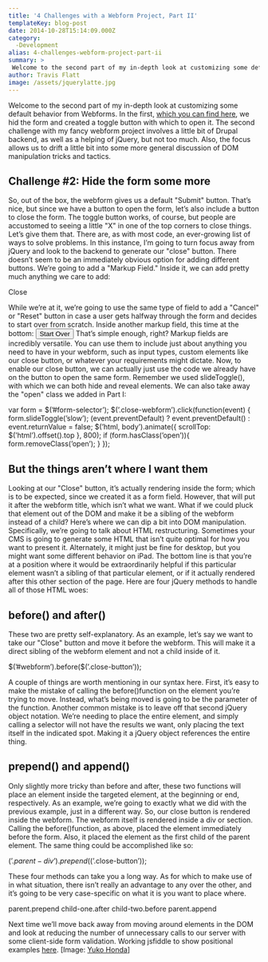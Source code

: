 ```yaml
---
title: '4 Challenges with a Webform Project, Part II'
templateKey: blog-post
date: 2014-10-28T15:14:09.000Z
category: 
  -Development
alias: 4-challenges-webform-project-part-ii
summary: > 
 Welcome to the second part of my in-depth look at customizing some default behavior from Webforms. In the first, which you can find here, we hid the form and created a toggle button with which to open it.
author: Travis Flatt
image: /assets/jquerylatte.jpg
---
```


Welcome to the second part of my in-depth look at customizing some default behavior from Webforms. In the first, [which you can find here](/insights/4-challenges-webform-project-part-i), we hid the form and created a toggle button with which to open it. The second challenge with my fancy webform project involves a little bit of Drupal backend, as well as a helping of jQuery, but not too much. Also, the focus allows us to drift a little bit into some more general discussion of DOM manipulation tricks and tactics.

Challenge #2: Hide the form some more
-------------------------------------

So, out of the box, the webform gives us a default "Submit" button. That’s nice, but since we have a button to open the form, let’s also include a button to close the form. The toggle button works, of course, but people are accustomed to seeing a little "X" in one of the top corners to close things. Let’s give them that. There are, as with most code, an ever-growing list of ways to solve problems. In this instance, I’m going to turn focus away from jQuery and look to the backend to generate our "close" button. There doesn’t seem to be an immediately obvious option for adding different buttons. We’re going to add a "Markup Field." Inside it, we can add pretty much anything we care to add:

<div class="closer">
 <a class="close-webform">Close  <i class="fa fa-times"></i></a>
</div>

While we’re at it, we’re going to use the same type of field to add a "Cancel" or "Reset" button in case a user gets halfway through the form and decides to start over from scratch. Inside another markup field, this time at the bottom: <input type="reset" value="Start Over" id="reset-button"> That’s simple enough, right? Markup fields are incredibly versatile. You can use them to include just about anything you need to have in your webform, such as input types, custom elements like our close button, or whatever your requirements might dictate. Now, to enable our close button, we can actually just use the code we already have on the button to open the same form. Remember we used slideToggle(), with which we can both hide and reveal elements. We can also take away the "open" class we added in Part I:

var form = $(’#form-selector’);
$(’.close-webform’).click(function(event) {
		form.slideToggle(’slow’);
		(event.preventDefault) ? event.preventDefault() : event.returnValue = false;
		$(’html, body’).animate({
	        scrollTop: $(’html’).offset().top 
	    }, 800);
	    if (form.hasClass(’open’)){
		    form.removeClass(’open’);
	    }
	});

But the things aren’t where I want them
---------------------------------------

Looking at our "Close" button, it’s actually rendering inside the form; which is to be expected, since we created it as a form field. However, that will put it after the webform title, which isn’t what we want. What if we could pluck that element out of the DOM and make it be a sibling of the webform instead of a child? Here’s where we can dip a bit into DOM manipulation. Specifically, we’re going to talk about HTML restructuring. Sometimes your CMS is going to generate some HTML that isn’t quite optimal for how you want to present it. Alternately, it might just be fine for desktop, but you might want some different behavior on iPad. The bottom line is that you’re at a position where it would be extraordinarily helpful if this particular element wasn’t a sibling of that particular element, or if it actually rendered after this other section of the page. Here are four jQuery methods to handle all of those HTML woes:

before() and after()
--------------------

These two are pretty self-explanatory. As an example, let’s say we want to take our "Close" button and move it before the webform. This will make it a direct sibling of the webform element and not a child inside of it.

$(’#webform’).before($(’.close-button’));

A couple of things are worth mentioning in our syntax here. First, it’s easy to make the mistake of calling the before()function on the element you’re trying to move. Instead, what’s being moved is going to be the parameter of the function. Another common mistake is to leave off that second jQuery object notation. We’re needing to place the entire element, and simply calling a selector will not have the results we want, only placing the text itself in the indicated spot. Making it a jQuery object references the entire thing.

prepend() and append()
----------------------

Only slightly more tricky than before and after, these two functions will place an element inside the targeted element, at the beginning or end, respectively. As an example, we’re going to exactly what we did with the previous example, just in a different way. So, our close button is rendered inside the webform. The webform itself is rendered inside a div or section. Calling the before()function, as above, placed the element immediately before the form. Also, it placed the element as the first child of the parent element. The same thing could be accomplished like so:

$(’.parent-div’).prepend($(’.close-button’));

These four methods can take you a long way. As for which to make use of in what situation, there isn’t really an advantage to any over the other, and it’s going to be very case-specific on what it is you want to place where.

<parent>
  parent.prepend
  <child-one>
  </child-one>
  child-one.after
  child-two.before
  <child-two>
  </child-two>
  parent.append
</parent>

Next time we’ll move back away from moving around elements in the DOM and look at reducing the number of unnecessary calls to our server with some client-side form validation. Working jsfiddle to show positional examples [here](http://jsfiddle.net/travtex/dbaburqn/). \[Image: [Yuko Honda](https://www.flickr.com/photos/yukop/7130306255/in/photolist-bS5FCK-7XD2S7-mgPbbk/)\]